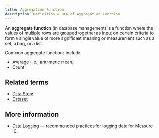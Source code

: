 ```yaml
---
title: Aggregation Function 
description: Definition & use of Aggregation Function 
---
```

An **aggregate function** (in database management) is a function where the values of multiple rows are grouped together as input on certain criteria to form a single value of more significant meaning or measurement such as a set, a bag, or a list.

Common aggregate functions include:

- Average (i.e., arithmetic mean)
- Count

## Related terms

- [Data Store](../data-store)
- [Dataset](../dataset-table)

## More information

- [Data Logging](https://behavure.ai/docs/wiki/spaces/SGV/pages/2139259099/Data+Logging) — recommended practices for logging data for Measure IQ.